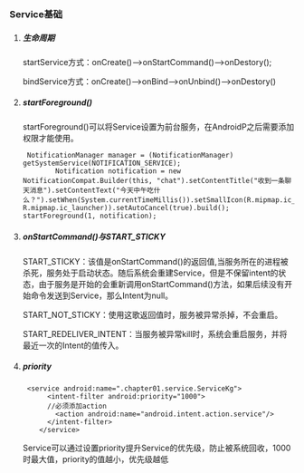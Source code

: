 ### Service基础

1. ##### 生命周期

   startService方式：onCreate()—>onStartCommand()—>onDestory();

   bindService方式：onCreate()—>onBind—>onUnbind()—>onDestory()

2. ##### startForeground()

     startForeground()可以将Service设置为前台服务，在AndroidP之后需要添加权限才能使用。

   ```
    NotificationManager manager = (NotificationManager) getSystemService(NOTIFICATION_SERVICE);
           Notification notification = new NotificationCompat.Builder(this, "chat").setContentTitle("收到一条聊天消息").setContentText("今天中午吃什么？").setWhen(System.currentTimeMillis()).setSmallIcon(R.mipmap.ic_launcher).setLargeIcon(BitmapFactory.decodeResource(getResources(), R.mipmap.ic_launcher)).setAutoCancel(true).build();
   startForeground(1, notification);
   ```

   

3. ##### onStartCommand()与START_STICKY

   START_STICKY：该值是onStartCommand()的返回值,当服务所在的进程被杀死，服务处于启动状态。随后系统会重建Service，但是不保留intent的状态，由于服务是开始的会重新调用onStartCommand()方法，如果后续没有开始命令发送到Service，那么Intent为null。

   START_NOT_STICKY：使用这歌返回值时，服务被异常杀掉，不会重启。

   START_REDELIVER_INTENT：当服务被异常kill时，系统会重启服务，并将最近一次的Intent的值传入。

4. ##### priority

   ```
    <service android:name=".chapter01.service.ServiceKg">
         <intent-filter android:priority="1000">
         //必须添加action
           <action android:name="android.intent.action.service"/>
         </intent-filter>
       </service>
   ```

   Service可以通过设置priority提升Service的优先级，防止被系统回收，1000时最大值，priority的值越小，优先级越低

   